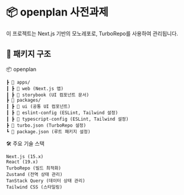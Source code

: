 # 📦 openplan 사전과제

이 프로젝트는 Next.js 기반의 모노레포로, TurboRepo를 사용하여 관리됩니다.

## 📂 패키지 구조

📦 openplan

```
┣ 📂 apps/
┃ ┣ 📂 web (Next.js 앱)
┃ ┣ 📂 storybook (UI 컴포넌트 문서)
┣ 📂 packages/
┃ ┣ 📂 ui (공통 UI 컴포넌트)
┃ ┣ 📂 eslint-config (ESLint, Tailwind 설정)
┃ ┣ 📂 typescript-config (ESLint, Tailwind 설정)
┣ 📜 turbo.json (TurboRepo 설정)
┗ 📜 package.json (루트 패키지 설정)
```

🛠️ 주요 기술 스택

```
Next.js (15.x)
React (19.x)
TurboRepo (빌드 최적화)
Zustand (전역 상태 관리)
TanStack Query (데이터 상태 관리)
Tailwind CSS (스타일링)
```
